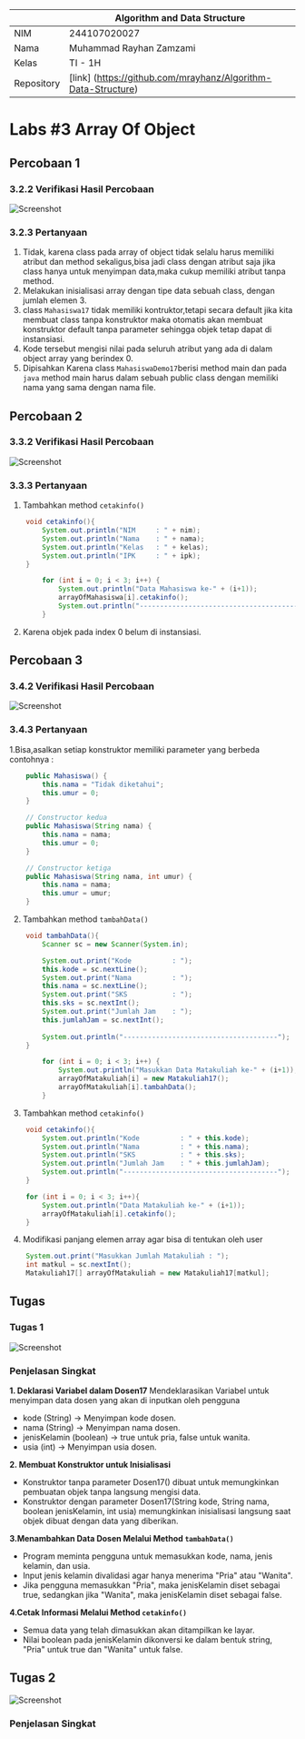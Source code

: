 
|  | Algorithm and Data Structure |
|--|--|
| NIM |  244107020027 |
| Nama |  Muhammad Rayhan Zamzami |
| Kelas | TI - 1H |
| Repository | [link] (https://github.com/mrayhanz/Algorithm-Data-Structure) |

# Labs #3 Array Of Object

## Percobaan 1

### 3.2.2 Verifikasi Hasil Percobaan 

 ![Screenshot](img/Percobaan1.png)


### 3.2.3 Pertanyaan
1. Tidak, karena class pada array of object tidak selalu harus memiliki atribut dan method sekaligus,bisa jadi class dengan atribut saja jika class hanya untuk menyimpan data,maka cukup memiliki atribut tanpa method.
2. Melakukan inisialisasi array dengan tipe data sebuah class, dengan jumlah elemen 3.
3. class ```Mahasiswa17``` tidak memiliki kontruktor,tetapi secara default jika kita membuat class tanpa konstruktor maka otomatis akan membuat konstruktor default tanpa parameter sehingga objek tetap dapat di instansiasi.
4. Kode tersebut mengisi nilai pada seluruh atribut yang ada di dalam object array yang berindex 0.
5. Dipisahkan Karena class ```MahasiswaDemo17```berisi method main dan pada ```java``` method main harus dalam sebuah public class dengan memiliki nama yang sama dengan nama file.

## Percobaan 2

### 3.3.2 Verifikasi Hasil Percobaan 

 ![Screenshot](img/Percobaan2.png)


### 3.3.3 Pertanyaan
1. Tambahkan method ```cetakinfo()```
``` java
    void cetakinfo(){
        System.out.println("NIM     : " + nim);
        System.out.println("Nama    : " + nama);
        System.out.println("Kelas   : " + kelas);
        System.out.println("IPK     : " + ipk);
    }
```
``` java
        for (int i = 0; i < 3; i++) {
            System.out.println("Data Mahasiswa ke-" + (i+1));
            arrayOfMahasiswa[i].cetakinfo();
            System.out.println("------------------------------------------");
        }
```
2. Karena objek pada index 0 belum di instansiasi.


## Percobaan 3

### 3.4.2 Verifikasi Hasil Percobaan 

 ![Screenshot](img/Percobaan3.png)


### 3.4.3 Pertanyaan
1.Bisa,asalkan setiap konstruktor memiliki parameter yang berbeda contohnya :
```java
    public Mahasiswa() {
        this.nama = "Tidak diketahui";
        this.umur = 0;
    }

    // Constructor kedua 
    public Mahasiswa(String nama) {
        this.nama = nama;
        this.umur = 0;
    }

    // Constructor ketiga
    public Mahasiswa(String nama, int umur) {
        this.nama = nama;
        this.umur = umur;
    }
```
2. Tambahkan method ```tambahData()```
```java
    void tambahData(){
        Scanner sc = new Scanner(System.in);

        System.out.print("Kode          : ");
        this.kode = sc.nextLine();
        System.out.print("Nama          : ");
        this.nama = sc.nextLine();
        System.out.print("SKS           : ");
        this.sks = sc.nextInt();
        System.out.print("Jumlah Jam    : ");
        this.jumlahJam = sc.nextInt();
        
        System.out.println("--------------------------------------");
    }
```

```java
        for (int i = 0; i < 3; i++) {
            System.out.println("Masukkan Data Matakuliah ke-" + (i+1));
            arrayOfMatakuliah[i] = new Matakuliah17();
            arrayOfMatakuliah[i].tambahData();
        }
```
3. Tambahkan method ```cetakinfo()```
```java
    void cetakinfo(){
        System.out.println("Kode          : " + this.kode);
        System.out.println("Nama          : " + this.nama);
        System.out.println("SKS           : " + this.sks);
        System.out.println("Jumlah Jam    : " + this.jumlahJam);
        System.out.println("--------------------------------------");
    }
```
```java 
    for (int i = 0; i < 3; i++){
        System.out.println("Data Matakuliah ke-" + (i+1));
        arrayOfMatakuliah[i].cetakinfo();
    }
```
4. Modifikasi panjang elemen array agar bisa di tentukan oleh user
```java
    System.out.print("Masukkan Jumlah Matakuliah : ");
    int matkul = sc.nextInt();
    Matakuliah17[] arrayOfMatakuliah = new Matakuliah17[matkul];
```

## Tugas 

### Tugas 1

 ![Screenshot](img/Tugas1.png)

 ### Penjelasan Singkat

 **1. Deklarasi Variabel dalam Dosen17**
 Mendeklarasikan Variabel untuk menyimpan data dosen yang akan di inputkan oleh pengguna
- kode (String) → Menyimpan kode dosen.
- nama (String) → Menyimpan nama dosen.
- jenisKelamin (boolean) → true untuk pria, false untuk wanita.
- usia (int) → Menyimpan usia dosen.

**2. Membuat Konstruktor untuk Inisialisasi**
- Konstruktor tanpa parameter Dosen17() dibuat untuk memungkinkan pembuatan objek tanpa langsung mengisi data.
- Konstruktor dengan parameter Dosen17(String kode, String nama, boolean jenisKelamin, int usia) memungkinkan inisialisasi langsung saat objek dibuat dengan data yang diberikan.

**3.Menambahkan Data Dosen Melalui Method ```tambahData()```**
- Program meminta pengguna untuk memasukkan kode, nama, jenis kelamin, dan usia.
- Input jenis kelamin divalidasi agar hanya menerima "Pria" atau "Wanita".
- Jika pengguna memasukkan "Pria", maka jenisKelamin diset sebagai true, sedangkan jika "Wanita", maka jenisKelamin diset sebagai false.

**4.Cetak Informasi Melalui Method ```cetakinfo()```**
- Semua data yang telah dimasukkan akan ditampilkan ke layar.
- Nilai boolean pada jenisKelamin dikonversi ke dalam bentuk string, "Pria" untuk true dan "Wanita" untuk false.

## Tugas 2

 ![Screenshot](img/Tugas2.png)

 ### Penjelasan Singkat